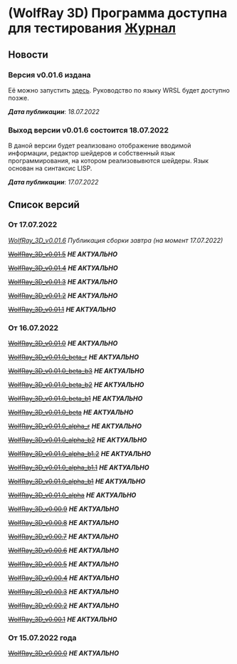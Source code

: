 # (WolfRay 3D) Программа доступна для тестирования [Журнал](LOG.md)

## Новости

### Версия v0.01.6 издана

Её можно запустить [здесь](./v0.06.1/index.html). Руководство по языку WRSL будет доступно позже.

*__Дата публикации__*: *18.07.2022*

### Выход версии v0.01.6 состоится 18.07.2022

В даной версии будет реализовано отображение вводимой информации,
редактор шейдеров и собственный язык программирования, на котором реализовывются шейдеры.
Язык основан на синтаксис LISP.

*__Дата публикации__*: *17.07.2022*

## Список версий

### От 17.07.2022

*[WolfRay_3D_v0.01.6](./v0.01.6/Launcher.md)* *Публикация сборки завтра (на момент 17.07.2022)*

~~[WolfRay_3D_v0.01.5](./v0.01.5/Launcher.md)~~ __*НЕ АКТУАЛЬНО*__

~~[WolfRay_3D_v0.01.4](./v0.01.4/Launcher.md)~~ __*НЕ АКТУАЛЬНО*__

~~[WolfRay_3D_v0.01.3](./v0.01.3/Launcher.md)~~ __*НЕ АКТУАЛЬНО*__

~~[WolfRay_3D_v0.01.2](./v0.01.2/Launcher.md)~~ __*НЕ АКТУАЛЬНО*__

~~[WolfRay_3D_v0.01.1](./v0.01.1/Launcher.md)~~ __*НЕ АКТУАЛЬНО*__

### От 16.07.2022

~~[WolfRay_3D_v0.01.0](./v0.01.0/Launcher.md)~~ __*НЕ АКТУАЛЬНО*__

~~[WolfRay_3D_v0.01.0_beta_r](./v0.01.0_beta_r/Launcher.md)~~ __*НЕ АКТУАЛЬНО*__

~~[WolfRay_3D_v0.01.0_beta_b3](./v0.01.0_beta_b3/Launcher.md)~~ __*НЕ АКТУАЛЬНО*__

~~[WolfRay_3D_v0.01.0_beta_b2](./v0.01.0_beta_b2/Launcher.md)~~ __*НЕ АКТУАЛЬНО*__

~~[WolfRay_3D_v0.01.0_beta_b1](./v0.01.0_beta_b1/Launcher.md)~~ __*НЕ АКТУАЛЬНО*__

~~[WolfRay_3D_v0.01.0_beta](./v0.01.0_beta/Launcher.md)~~ __*НЕ АКТУАЛЬНО*__

~~[WolfRay_3D_v0.01.0_alpha_r](./v0.01.0_alpha_r/Launcher.md)~~ __*НЕ АКТУАЛЬНО*__

~~[WolfRay_3D_v0.01.0_alpha_b2](./v0.01.0_alpha_b2/Launcher.md)~~ __*НЕ АКТУАЛЬНО*__

~~[WolfRay_3D_v0.01.0_alpha_b1.2](./v0.01.0_alpha_b1.2/Launcher.md)~~ __*НЕ АКТУАЛЬНО*__

~~[WolfRay_3D_v0.01.0_alpha_b1.1](./v0.01.0_alpha_b1.1/Launcher.md)~~ __*НЕ АКТУАЛЬНО*__

~~[WolfRay_3D_v0.01.0_alpha_b1](./v0.01.0_alpha_b1/Launcher.md)~~ __*НЕ АКТУАЛЬНО*__

~~[WolfRay_3D_v0.01.0_alpha](./v0.01.0_alpha/Launcher.md)~~ __*НЕ АКТУАЛЬНО*__

~~[WolfRay_3D_v0.00.9](./v0.00.9/Launcher.md)~~ __*НЕ АКТУАЛЬНО*__

~~[WolfRay_3D_v0.00.8](./v0.00.8/Launcher.md)~~ __*НЕ АКТУАЛЬНО*__

~~[WolfRay_3D_v0.00.7](./v0.00.7/Launcher.md)~~ __*НЕ АКТУАЛЬНО*__

~~[WolfRay_3D_v0.00.6](./v0.00.6/Launcher.md)~~ __*НЕ АКТУАЛЬНО*__

~~[WolfRay_3D_v0.00.5](./v0.00.5/Launcher.md)~~ __*НЕ АКТУАЛЬНО*__

~~[WolfRay_3D_v0.00.4](./v0.00.4/Launcher.md)~~ __*НЕ АКТУАЛЬНО*__

~~[WolfRay_3D_v0.00.3](./v0.00.3/Launcher.md)~~ __*НЕ АКТУАЛЬНО*__

~~[WolfRay_3D_v0.00.2](./v0.00.2/Launcher.md)~~ __*НЕ АКТУАЛЬНО*__

~~[WolfRay_3D_v0.00.1](./v0.00.1/Launcher.md)~~ __*НЕ АКТУАЛЬНО*__

### От 15.07.2022 года

~~[WolfRay_3D_v0.00.0](./v0.00.0/Launcher.md)~~ __*НЕ АКТУАЛЬНО*__
